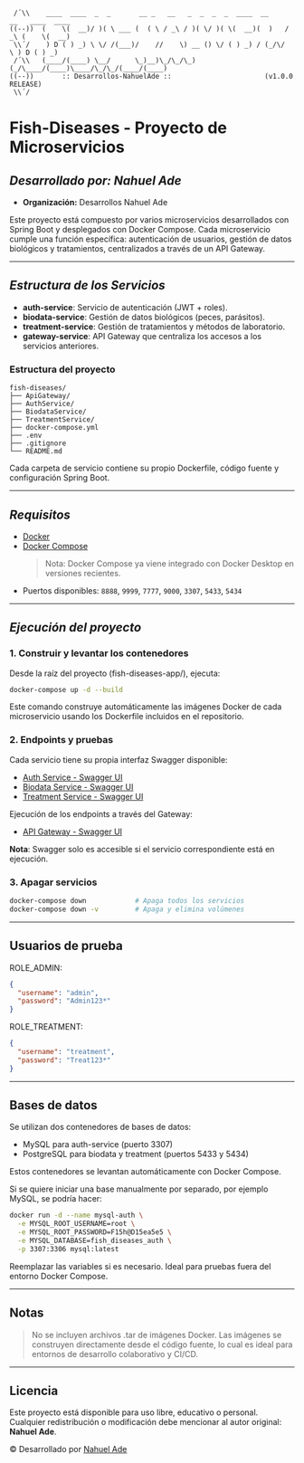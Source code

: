 ```ascii
 /´\\	 ____  ____  _  _       __ _   __   _  _  _  _  ____  __     __   ____  ____ 
((--))	(    \(  __)/ )( \ ___ (  ( \ / _\ / )( \/ )( \(  __)(  )   / _\ (    \(  __)
 \\´/	 ) D ( ) _) \ \/ /(___)/    //    \) __ () \/ ( ) _) / (_/\/    \ ) D ( ) _) 
 /´\\	(____/(____) \__/      \_)__)\_/\_/\_)(_/\____/(____)\____/\_/\_/(____/(____)
((--))       :: Desarrollos-NahuelAde ::                       (v1.0.0 RELEASE)
 \\´/
```

# Fish-Diseases - Proyecto de Microservicios

## _Desarrollado por: Nahuel Ade_

- **Organización:** Desarrollos Nahuel Ade

Este proyecto está compuesto por varios microservicios desarrollados con Spring Boot y desplegados con Docker Compose. Cada microservicio cumple una función específica: autenticación de usuarios, gestión de datos biológicos y tratamientos, centralizados a través de un API Gateway.

---

## _Estructura de los Servicios_

- **auth-service**: Servicio de autenticación (JWT + roles).
- **biodata-service**: Gestión de datos biológicos (peces, parásitos).
- **treatment-service**: Gestión de tratamientos y métodos de laboratorio.
- **gateway-service**: API Gateway que centraliza los accesos a los servicios anteriores.


### Estructura del proyecto
```ascii
fish-diseases/
├── ApiGateway/
├── AuthService/
├── BiodataService/
├── TreatmentService/
├── docker-compose.yml
├── .env
├── .gitignore
└── README.md
```
Cada carpeta de servicio contiene su propio Dockerfile, código fuente y configuración Spring Boot.

---

## _Requisitos_

- [Docker](https://www.docker.com/products/docker-desktop/)  
- [Docker Compose](https://docs.docker.com/compose/install/)  
  > Nota: Docker Compose ya viene integrado con Docker Desktop en versiones recientes.
- Puertos disponibles: `8888`, `9999`, `7777`, `9000`, `3307`, `5433`, `5434`

---

## _Ejecución del proyecto_

### 1. Construir y levantar los contenedores

Desde la raíz del proyecto (fish-diseases-app/), ejecuta:

```bash
docker-compose up -d --build
```
Este comando construye automáticamente las imágenes Docker de cada microservicio usando los Dockerfile incluidos en el repositorio.


### 2. Endpoints y pruebas

Cada servicio tiene su propia interfaz Swagger disponible:
- [Auth Service - Swagger UI](http://localhost:8888/swagger-ui.html)
- [Biodata Service - Swagger UI](http://localhost:9999/swagger-ui.html)
- [Treatment Service - Swagger UI](http://localhost:7777/swagger-ui.html)

Ejecución de los endpoints a través del Gateway:
- [API Gateway - Swagger UI](http://localhost:9000/swagger-ui.html)

**Nota**: Swagger solo es accesible si el servicio correspondiente está en ejecución.


### 3. Apagar servicios

```bash
docker-compose down            # Apaga todos los servicios
docker-compose down -v         # Apaga y elimina volúmenes
```

---

## Usuarios de prueba

ROLE_ADMIN:
```json
{
  "username": "admin",
  "password": "Admin123*"
}
```

ROLE_TREATMENT:
```json
{
  "username": "treatment",
  "password": "Treat123*"
}
```

---

## Bases de datos

Se utilizan dos contenedores de bases de datos:

- MySQL para auth-service (puerto 3307)
- PostgreSQL para biodata y treatment (puertos 5433 y 5434)

Estos contenedores se levantan automáticamente con Docker Compose.

Si se quiere iniciar una base manualmente por separado, por ejemplo MySQL, se podría hacer:

```bash
docker run -d --name mysql-auth \
  -e MYSQL_ROOT_USERNAME=root \
  -e MYSQL_ROOT_PASSWORD=F15h@D15ea5e5 \
  -e MYSQL_DATABASE=fish_diseases_auth \
  -p 3307:3306 mysql:latest
```
Reemplazar las variables si es necesario. Ideal para pruebas fuera del entorno Docker Compose.

---

## Notas

  > No se incluyen archivos .tar de imágenes Docker. Las imágenes se construyen directamente desde el código fuente, lo cual es ideal para entornos de desarrollo colaborativo y CI/CD.

---

## Licencia

Este proyecto está disponible para uso libre, educativo o personal. Cualquier redistribución o modificación debe mencionar al autor original: **Nahuel Ade**.

© Desarrollado por [Nahuel Ade](https://github.com/NahuelAde)
